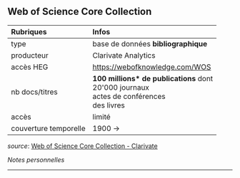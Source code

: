 ## Web of Science Core Collection

| Rubriques | Infos |
| :-------- | :---- |
| type | base de données **bibliographique** |
| producteur | Clarivate Analytics |
| accès HEG | https://webofknowledge.com/WOS |
| nb docs/titres | **100 millions\* de publications** dont<br/>20'000 journaux <br/>actes de conférences <br/>des livres |
| accès | limité |
| couverture temporelle | 1900 -> |

*source*: [Web of Science Core Collection - Clarivate](https://clarivate.com/products/web-of-science/web-science-form/web-science-core-collection/)   

*Notes personnelles*

---

